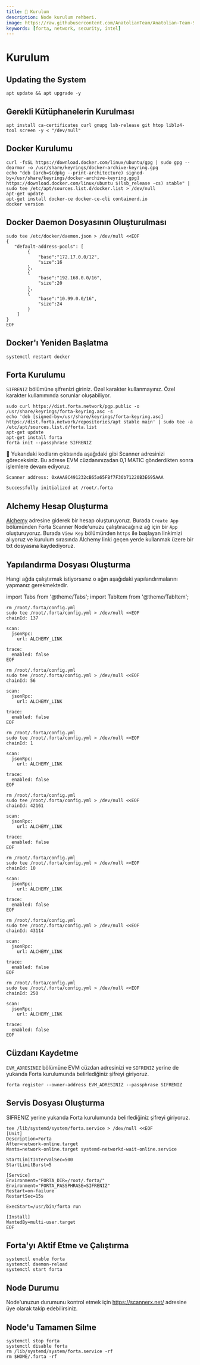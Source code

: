 ```yaml
---
title: 💾 Kurulum
description: Node kurulum rehberi.
image: https://raw.githubusercontent.com/AnatolianTeam/Anatolian-Team-Services/main/i18n/tr/docusaurus-plugin-content-docs/current/Mainnet/Forta/img/Forta-Service-Cover.jpg
keywords: [forta, network, security, intel]
---
```


# Kurulum

## Updating the System
```shell
apt update && apt upgrade -y
```

## Gerekli Kütüphanelerin Kurulması
```shell
apt install ca-certificates curl gnupg lsb-release git htop liblz4-tool screen -y < "/dev/null"
```

## Docker Kurulumu
```shell
curl -fsSL https://download.docker.com/linux/ubuntu/gpg | sudo gpg --dearmor -o /usr/share/keyrings/docker-archive-keyring.gpg
echo "deb [arch=$(dpkg --print-architecture) signed-by=/usr/share/keyrings/docker-archive-keyring.gpg] https://download.docker.com/linux/ubuntu $(lsb_release -cs) stable" | sudo tee /etc/apt/sources.list.d/docker.list > /dev/null
apt-get update
apt-get install docker-ce docker-ce-cli containerd.io
docker version
```

## Docker Daemon Dosyasının Oluşturulması
```shell
sudo tee /etc/docker/daemon.json > /dev/null <<EOF
{
   "default-address-pools": [
        {
            "base":"172.17.0.0/12",
            "size":16
        },
        {
            "base":"192.168.0.0/16",
            "size":20
        },
        {
            "base":"10.99.0.0/16",
            "size":24
        }
    ]
}
EOF
```

## Docker'ı Yeniden Başlatma
```shell
systemctl restart docker
```

## Forta Kurulumu
`SIFRENIZ` bölümüne şifrenizi giriniz. Özel karakter kullanmayınız. Özel karakter kullanımında sorunlar oluşabiliyor.
```shell
sudo curl https://dist.forta.network/pgp.public -o /usr/share/keyrings/forta-keyring.asc -s
echo 'deb [signed-by=/usr/share/keyrings/forta-keyring.asc] https://dist.forta.network/repositories/apt stable main' | sudo tee -a /etc/apt/sources.list.d/forta.list
apt-get update
apt-get install forta
forta init --passphrase SIFRENIZ
```

🔴 Yukarıdaki kodların çıktısında aşağıdaki gibi Scanner adresinizi göreceksiniz. Bu adrese EVM cüzdanınızadan 0,1 MATIC gönderdikten sonra işlemlere devam ediyoruz.

```shell
Scanner address: 0xAAA8C491232cB65a65FBf7F36b71220B3E695AAA

Successfully initialized at /root/.forta
```  

## Alchemy Hesap Oluşturma
[Alchemy](https://alchemy.com/?r=zc3NjI5NzM1NzMxN) adresine giderek bir hesap oluşturuyoruz. Burada `Create App` bölümünden Forta Scanner Node'unuzu çalıştıracağınız ağ için bir `App` oluşturuyoruz. Burada `View Key` bölümünden `https` ile başlayan linkimizi alıyoruz ve kurulum sırasında Alchemy linki geçen yerde kullanmak üzere bir txt dosyasına kaydediyoruz.

## Yapılandırma Dosyası Oluşturma
Hangi ağda çalıştırmak istiyorsanız o ağın aşağıdaki yapılandırmalarını yapmanız gerekmektedir.

import Tabs from '@theme/Tabs';
import TabItem from '@theme/TabItem';

<Tabs>
<TabItem value="Polygon">

```
rm /root/.forta/config.yml
sudo tee /root/.forta/config.yml > /dev/null <<EOF
chainId: 137

scan:
  jsonRpc:
    url: ALCHEMY_LINK

trace:
  enabled: false
EOF
```

</TabItem>
<TabItem value="BSC">

```  
rm /root/.forta/config.yml
sudo tee /root/.forta/config.yml > /dev/null <<EOF
chainId: 56

scan:
  jsonRpc:
    url: ALCHEMY_LINK

trace:
  enabled: false
EOF
```

</TabItem>
<TabItem value="Ethereum">

``` 
rm /root/.forta/config.yml
sudo tee /root/.forta/config.yml > /dev/null <<EOF
chainId: 1

scan:
  jsonRpc:
    url: ALCHEMY_LINK

trace:
  enabled: false
EOF
```

</TabItem>
<TabItem value="Arbitrum">

```
rm /root/.forta/config.yml
sudo tee /root/.forta/config.yml > /dev/null <<EOF
chainId: 42161

scan:
  jsonRpc:
    url: ALCHEMY_LINK

trace:
  enabled: false
EOF
```

</TabItem>
<TabItem value="Optimism">

``` 
rm /root/.forta/config.yml
sudo tee /root/.forta/config.yml > /dev/null <<EOF
chainId: 10

scan:
  jsonRpc:
    url: ALCHEMY_LINK

trace:
  enabled: false
EOF
```

</TabItem>
<TabItem value="Avalanche">

``` 
rm /root/.forta/config.yml
sudo tee /root/.forta/config.yml > /dev/null <<EOF
chainId: 43114

scan:
  jsonRpc:
    url: ALCHEMY_LINK

trace:
  enabled: false
EOF
```

</TabItem>
<TabItem value="Fantom">

``` 
rm /root/.forta/config.yml
sudo tee /root/.forta/config.yml > /dev/null <<EOF
chainId: 250

scan:
  jsonRpc:
    url: ALCHEMY_LINK

trace:
  enabled: false
EOF
```

</TabItem>
</Tabs>

## Cüzdanı Kaydetme
`EVM_ADRESINIZ` bölümüne EVM cüzdan adresinizi ve `SIFRENIZ` yerine de yukarıda Forta kurulumunda belirlediğiniz şifreyi giriyoruz.

```shell 
forta register --owner-address EVM_ADRESINIZ --passphrase SIFRENIZ
```  

## Servis Dosyası Oluşturma
SIFRENIZ yerine yukarıda Forta kurulumunda belirlediğiniz şifreyi giriyoruz.
```
tee /lib/systemd/system/forta.service > /dev/null <<EOF
[Unit]
Description=Forta
After=network-online.target
Wants=network-online.target systemd-networkd-wait-online.service

StartLimitIntervalSec=500
StartLimitBurst=5

[Service]
Environment="FORTA_DIR=/root/.forta/"
Environment="FORTA_PASSPHRASE=SIFRENIZ"
Restart=on-failure
RestartSec=15s

ExecStart=/usr/bin/forta run

[Install]
WantedBy=multi-user.target
EOF
```

## Forta'yı Aktif Etme ve Çalıştırma
```shell
systemctl enable forta
systemctl daemon-reload
systemctl start forta
```

## Node Durumu
Node'unuzun durumunu kontrol etmek için https://scannerx.net/ adresine üye olarak takip edebilirsiniz.

## Node'u Tamamen Silme
```shell
systemctl stop forta
systemctl disable forta
rm /lib/systemd/system/forta.service -rf
rm $HOME/.forta -rf
```
​